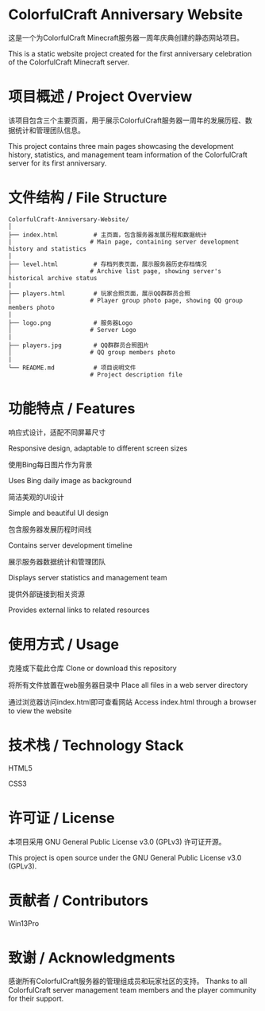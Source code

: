 # ColorfulCraft Anniversary Website
这是一个为ColorfulCraft Minecraft服务器一周年庆典创建的静态网站项目。

This is a static website project created for the first anniversary celebration of the ColorfulCraft Minecraft server.

# 项目概述 / Project Overview
该项目包含三个主要页面，用于展示ColorfulCraft服务器一周年的发展历程、数据统计和管理团队信息。

This project contains three main pages showcasing the development history, statistics, and management team information of the ColorfulCraft server for its first anniversary.

# 文件结构 / File Structure
```
ColorfulCraft-Anniversary-Website/
│
├── index.html          # 主页面，包含服务器发展历程和数据统计
|                      # Main page, containing server development history and statistics
|
├── level.html          # 存档列表页面，展示服务器历史存档情况
│                      # Archive list page, showing server's historical archive status
|
├── players.html        # 玩家合照页面，展示QQ群群员合照
│                      # Player group photo page, showing QQ group members photo
|
├── logo.png            # 服务器Logo
│                      # Server Logo
|
├── players.jpg         # QQ群群员合照图片
│                      # QQ group members photo
|
└── README.md           # 项目说明文件
                       # Project description file
```
# 功能特点 / Features
响应式设计，适配不同屏幕尺寸

Responsive design, adaptable to different screen sizes

使用Bing每日图片作为背景

Uses Bing daily image as background

简洁美观的UI设计

Simple and beautiful UI design

包含服务器发展历程时间线

Contains server development timeline

展示服务器数据统计和管理团队

Displays server statistics and management team

提供外部链接到相关资源

Provides external links to related resources

# 使用方式 / Usage
克隆或下载此仓库
Clone or download this repository

将所有文件放置在web服务器目录中
Place all files in a web server directory

通过浏览器访问index.html即可查看网站
Access index.html through a browser to view the website

# 技术栈 / Technology Stack
HTML5

CSS3

# 许可证 / License
本项目采用 GNU General Public License v3.0 (GPLv3) 许可证开源。

This project is open source under the GNU General Public License v3.0 (GPLv3).

# 贡献者 / Contributors
Win13Pro

# 致谢 / Acknowledgments
感谢所有ColorfulCraft服务器的管理组成员和玩家社区的支持。
Thanks to all ColorfulCraft server management team members and the player community for their support.

